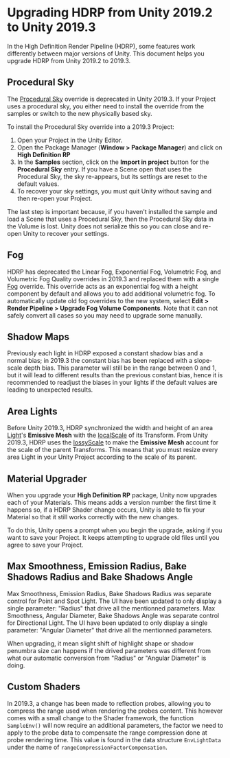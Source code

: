 # Upgrading HDRP from Unity 2019.2 to Unity 2019.3

In the High Definition Render Pipeline (HDRP), some features work differently between major versions of Unity. This document helps you upgrade HDRP from Unity 2019.2 to 2019.3.

<a name="ProceduralSky"></a>

## Procedural Sky

The [Procedural Sky](Override-Procedural-Sky.html) override is deprecated in Unity 2019.3. If your Project uses a procedural sky, you either need to install the override from the samples or switch to the new physically based sky.

To install the Procedural Sky override into a 2019.3 Project:

1. Open your Project in the Unity Editor.
2. Open the Package Manager (**Window > Package Manager**) and click on **High Definition RP**
3. In the **Samples** section, click on the **Import in project** button for the **Procedural Sky** entry. If you have a Scene open that uses the Procedural Sky,  the sky re-appears, but its settings are reset to the default values.
4. To recover your sky settings, you must quit Unity without saving and then re-open your Project.

The last step is important because, if you haven't installed the sample and load a Scene that uses a Procedural Sky, then the Procedural Sky data in the Volume is lost. Unity does not serialize this so you can close and re-open Unity to recover your settings.

## Fog

HDRP has deprecated the Linear Fog, Exponential Fog, Volumetric Fog, and Volumetric Fog Quality overrides in 2019.3 and replaced them with a single [Fog](Override-Fog.html) override. This override acts as an exponential fog with a height component by default and allows you to add additional volumetric fog. To automatically update old fog overrides to the new system, select **Edit > Render Pipeline > Upgrade Fog Volume Components**. Note that it can not safely convert all cases so you may need to upgrade some manually.

## Shadow Maps

Previously each light in HDRP exposed a constant shadow bias and a normal bias; in 2019.3 the constant bias has been replaced with a slope-scale depth bias. This parameter will still be in the range between 0 and 1, but it will lead to different results than the previous constant bias, hence it is recommended to readjust the biases in your lights if the default values are leading to unexpected results. 

## Area Lights

Before Unity 2019.3, HDRP synchronized the width and height of an area [Light](Light-Component.html)'s **Emissive Mesh** with the [localScale](https://docs.unity3d.com/ScriptReference/Transform-localScale.html) of its Transform. From Unity 2019.3, HDRP uses the [lossyScale](https://docs.unity3d.com/ScriptReference/Transform-lossyScale.html) to make the **Emissive Mesh** account for the scale of the parent Transforms. This means that you must resize every area Light in your Unity Project according to the scale of its parent.

## Material Upgrader

When you upgrade your **High Definition RP** package, Unity now upgrades each of your Materials. This means adds a version number the first time it happens so, if a HDRP Shader change occurs, Unity is able to fix your Material so that it still works correctly with the new changes.

To do this, Unity opens a prompt when you begin the upgrade, asking if you want to save your Project. It keeps attempting to upgrade old files until you agree to save your Project.

## Max Smoothness, Emission Radius, Bake Shadows Radius and Bake Shadows Angle 

Max Smoothness, Emission Radius, Bake Shadows Radius was separate control for Point and Spot Light. The UI have been updated to only display a single parameter: "Radius" that drive all the mentionned parameters.
Max Smoothness, Angular Diameter, Bake Shadows Angle was separate control for Directional Light. The UI have been updated to only display a single parameter: "Angular Diameter" that drive all the mentionned parameters.

When upgrading, it mean slight shift of highlight shape or shadow penumbra size can happens if the drived parameters was different from what our automatic conversion from "Radius" or "Angular Diameter" is doing.

## Custom Shaders

In 2019.3, a change has been made to reflection probes, allowing you to compress the range used when rendering the probes content. This however comes with a small change to the Shader framework, the function  `SampleEnv()` will now require an additional parameters, the factor we need to apply to the probe data to compensate the range compression done at probe rendering time. This value is found in the data structure `EnvLightData` under the name of `rangeCompressionFactorCompensation`. 

